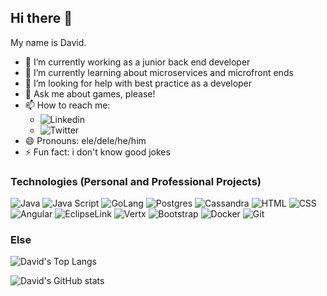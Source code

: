 ## Hi there 👋

My name is David.

- 🔭 I’m currently working as a junior back end developer
- 🌱 I’m currently learning about microservices and microfront ends
- 🤔 I’m looking for help with best practice as a developer
- 💬 Ask me about games, please!
- 📫 How to reach me:
  - ![Linkedin](https://img.shields.io/badge/-Linkedin-616161?style=flat-square?link=https://www.linkedin.com/in/david-fornazier&link=https://www.linkedin.com/in/david-fornazier)
  - ![Twitter](https://img.shields.io/badge/-Twitter-616161?style=flat-square?link=https://www.twitter.com/fornazierr&link=https://www.twitter.com/fornazierr)
- 😄 Pronouns: ele/dele/he/him
- ⚡ Fun fact: i don't know good jokes

### Technologies (Personal and Professional Projects)
![Java](https://img.shields.io/badge/-java-616161?style=flat-square&logo=java)
![Java Script](https://img.shields.io/badge/-javascript-616161?style=flat-square&logo=javascript) 
![GoLang](https://img.shields.io/badge/-golang-616161?style=flat-square&logo=go)
![Postgres](https://img.shields.io/badge/-postgres-616161?style=flat-square&logo=postgresql) 
![Cassandra](https://img.shields.io/badge/-cassandra-616161?style=flat-square&logo=apachecassandra)
![HTML](https://img.shields.io/badge/-HTML-616161?style=flat-square&logo=html5)
![CSS](https://img.shields.io/badge/-CSS-616161?style=flat-square&logo=css3)
![Angular](https://img.shields.io/badge/-angular-616161?style=flat-square&logo=angular)
![EclipseLink](https://img.shields.io/badge/-eclipselink-616161?style=flat-square&logo=eclipse)
![Vertx](https://img.shields.io/badge/-vertx-616161?style=flat-square&logo=eclipse)
![Bootstrap](https://img.shields.io/badge/-bootstrap-616161?style=flat-square&logo=bootstrap)
![Docker](https://img.shields.io/badge/-docker-616161?style=flat-square&logo=docker)
![Git](https://img.shields.io/badge/-git-616161?style=flat-square&logo=git)

### Else
![David's Top Langs](https://github-readme-stats.vercel.app/api/top-langs/?username=anuraghazra&layout=compact&title_color=d6d6d6&icon_color=79ff97&text_color=d6d6d6&bg_color=616161)

![David's GitHub stats](https://github-readme-stats.vercel.app/api/?username=fornazierr&show_icons=true&title_color=d6d6d6&icon_color=79ff97&text_color=d6d6d6&bg_color=616161)
